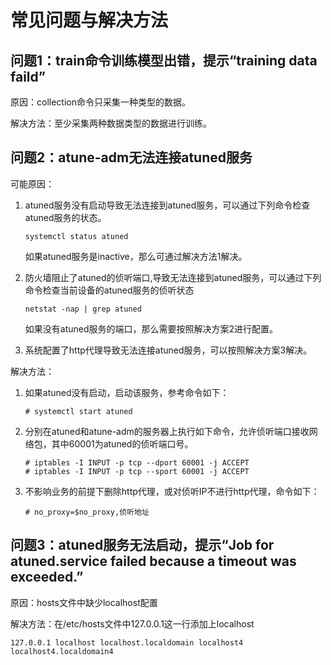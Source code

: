 # 常见问题与解决方法

## **问题1：train命令训练模型出错，提示“training data faild”**

原因：collection命令只采集一种类型的数据。

解决方法：至少采集两种数据类型的数据进行训练。

## **问题2：atune-adm无法连接atuned服务**

可能原因：

1.  atuned服务没有启动导致无法连接到atuned服务，可以通过下列命令检查atuned服务的状态。

    ```
    systemctl status atuned
    ```
    如果atuned服务是inactive，那么可通过解决方法1解决。

2.  防火墙阻止了atuned的侦听端口,导致无法连接到atuned服务，可以通过下列命令检查当前设备的atuned服务的侦听状态
    ```
    netstat -nap | grep atuned
    ```
    如果没有atuned服务的端口，那么需要按照解决方案2进行配置。

3.  系统配置了http代理导致无法连接atuned服务，可以按照解决方案3解决。


解决方法：

1.  如果atuned没有启动，启动该服务，参考命令如下：

    ```
    # systemctl start atuned
    ```

2.  分别在atuned和atune-adm的服务器上执行如下命令，允许侦听端口接收网络包，其中60001为atuned的侦听端口号。

    ```
    # iptables -I INPUT -p tcp --dport 60001 -j ACCEPT
    # iptables -I INPUT -p tcp --sport 60001 -j ACCEPT
    ```


1.  不影响业务的前提下删除http代理，或对侦听IP不进行http代理，命令如下：

    ```
    # no_proxy=$no_proxy,侦听地址
    ```


## **问题3：atuned服务无法启动，提示“Job for atuned.service failed because a timeout was exceeded.”**

原因：hosts文件中缺少localhost配置

解决方法：在/etc/hosts文件中127.0.0.1这一行添加上localhost

```
127.0.0.1 localhost localhost.localdomain localhost4 localhost4.localdomain4
```

